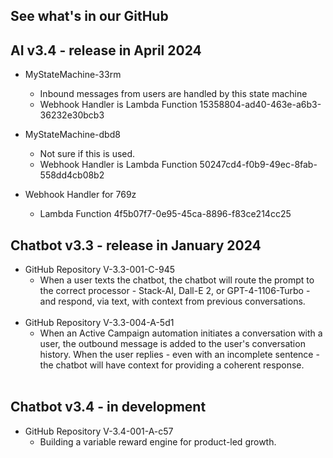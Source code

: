 ## See what's in our GitHub

## AI v3.4 - release in April 2024
- MyStateMachine-33rm
  - Inbound messages from users are handled by this state machine
  - Webhook Handler is Lambda Function 15358804-ad40-463e-a6b3-36232e30bcb3
 
- MyStateMachine-dbd8
  - Not sure if this is used.
  - Webhook Handler is Lambda Function 50247cd4-f0b9-49ec-8fab-558dd4cb08b2

- Webhook Handler for 769z
  - Lambda Function 4f5b07f7-0e95-45ca-8896-f83ce214cc25


## Chatbot v3.3 - release in January 2024
- GitHub Repository V-3.3-001-C-945
  - When a user texts the chatbot, the chatbot will route the prompt to the correct processor - Stack-AI, Dall-E 2, or GPT-4-1106-Turbo - and respond, via text, with context from previous conversations.
<br><br>
- GitHub Repository V-3.3-004-A-5d1
  - When an Active Campaign automation initiates a conversation with a user, the outbound message is added to the user's conversation history. When the user replies - even with an incomplete sentence - the chatbot will have context for providing a coherent response.
<br><br>
## Chatbot v3.4 - in development
- GitHub Repository V-3.4-001-A-c57
  - Building a variable reward engine for product-led growth.


<!--

**Here are some ideas to get you started:**

🙋‍♀️ A short introduction - what is your organization all about?
🌈 Contribution guidelines - how can the community get involved?
👩‍💻 Useful resources - where can the community find your docs? Is there anything else the community should know?
🍿 Fun facts - what does your team eat for breakfast?
🧙 Remember, you can do mighty things with the power of [Markdown](https://docs.github.com/github/writing-on-github/getting-started-with-writing-and-formatting-on-github/basic-writing-and-formatting-syntax)
-->
